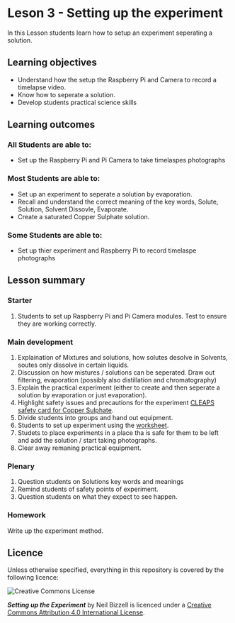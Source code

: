 # Leson 3 - Setting up the experiment 

In this Lesson students learn how to setup an experiment seperating a solution.

## Learning objectives

- Understand how the setup the Raspberry Pi and Camera to record a timelapse video.
- Know how to seperate a solution.
- Develop students practical science skills

## Learning outcomes

### All Students are able to:
- Set up the Raspberry Pi and Pi Camera to take timelaspes photographs

### Most Students are able to:
- Set up an experiment to seperate a solution by evaporation.
- Recall and understand the correct meaning of the key words, Solute, Solution, Solvent Dissovle, Evaporate.
- Create a saturated Copper Sulphate solution.

### Some Students are able to:
- Set up thier experiment and Raspberry Pi to record timelaspe photographs


## Lesson summary

### Starter

1. Students to set up Raspberry Pi and Pi Camera modules. Test to ensure they are working correctly.

### Main development

1. Explaination of Mixtures and solutions, how solutes desolve in Solvents, soutes only dissolve in certain liquids.
1. Discussion on how mistures / solutions can be seperated. Draw out filtering, evaporation (possibly also distillation and chromatography)
1. Explain the practical experiment (either to create and then seperate a solution by evaporation or just evaporation).
1. Highlight safety issues and precautions for the experiment [CLEAPS safety card for Copper Sulphate](http://www.cleapss.org.uk/attachments/article/0/SSS40.pdf?Secondary/Science/Student%20Safety%20Sheets/).
1. Divide students into groups and hand out equipment.
1. Students to set up experiment using the [worksheet](worksheet1.md).
1. Studets to place experiments in a place tha is safe for them to be left and add the solution / start taking photographs.
1. Clear away remaning practical equipment. 

### Plenary

1. Question students on Solutions key words and meanings
1. Remind students of safety points of experiment.
1. Question students on what they expect to see happen. 

### Homework
Write up the experiment method.

## Licence

Unless otherwise specified, everything in this repository is covered by the following licence:

![Creative Commons License](http://i.creativecommons.org/l/by-sa/4.0/88x31.png)

***Setting up the Experiment*** by Neil Bizzell is licenced under a [Creative Commons Attribution 4.0 International License](http://creativecommons.org/licenses/by-sa/4.0/).
